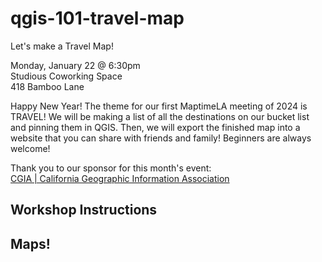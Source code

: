 # qgis-101-travel-map

Let's make a Travel Map!

Monday, January 22 @ 6:30pm<br>
Studious Coworking Space<br>
418 Bamboo Lane

Happy New Year!  The theme for our first MaptimeLA meeting of 2024 is TRAVEL!  We will be making a list of all the destinations on our bucket list and pinning them in QGIS.  Then, we will export the finished map into a website that you can share with friends and family!  Beginners are always welcome!

Thank you to our sponsor for this month's event: <br>
[CGIA | California Geographic Information Association](https://cgia.org/)

## Workshop Instructions

## Maps!

